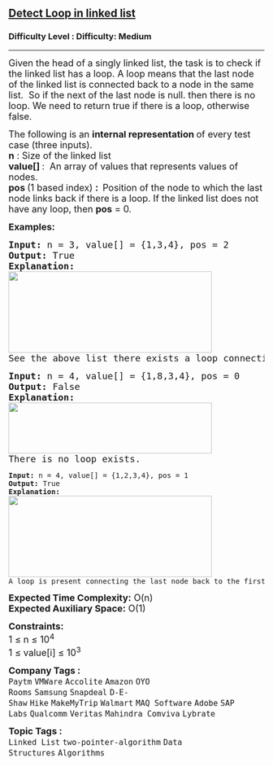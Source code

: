 <h2><a href="https://www.geeksforgeeks.org/problems/detect-loop-in-linked-list/1?page=2&sortBy=submissions">Detect Loop in linked list</a></h2><h3>Difficulty Level : Difficulty: Medium</h3><hr><div class="problems_problem_content__Xm_eO"><p><span style="font-size: 18px;">Given the head of a singly linked list, the task is to check if the linked list has a loop. </span><span style="font-size: 18px;">A loop means that</span><span style="font-size: 18px;"> the last node of the linked list is connected back to a node in the same list.&nbsp; So if the next of the last node is null. then there is no loop. We need to return true if there is a loop, otherwise false.<br></span></p>
<p><span style="font-size: 18px;">The following is an <strong>internal representation </strong>of every test case (</span><span style="font-size: 18px;">three inputs). <br></span><span style="font-size: 18px;"><strong>n</strong> : Size of the linked list<br></span><strong><span style="font-size: 18px;">value[] </span></strong><span style="font-size: 18px;">:&nbsp; An array of values that represents values of nodes.<br><strong>pos </strong>(1 based index) <strong>:&nbsp; </strong>Position of the node to which the last node links back if there is a loop. </span><span style="font-size: 18px;"> If the linked list does not have any loop, then <strong>pos</strong> = 0.</span></p>
<p><span style="font-size: 18px;"><strong>Examples:</strong></span></p>
<pre><span style="font-size: 18px;"><strong>Input: </strong>n = 3, value[] = {1,3,4}, pos = 2
<strong>Output: </strong>True<strong>
Explanation: <br><img src="https://media.geeksforgeeks.org/img-practice/prod/addEditProblem/700099/Web/Other/blobid1_1718699705.png" width="400" height="160"><br></strong></span><span style="font-size: 18px;">See the above list there exists a loop connecting the last node back to the second node.<br></span></pre>
<pre><span style="font-size: 18px;"><strong>Input: </strong>n = 4, value[] = {1,8,3,4}, pos = 0
<strong>Output: </strong>False<strong>
Explanation: <br><img src="https://media.geeksforgeeks.org/img-practice/prod/addEditProblem/700099/Web/Other/blobid2_1718699755.png" width="400" height="100"><br></strong>There is no loop exists.<br></span></pre>
<pre><span><strong>Input: </strong>n = 4, value[] = {1,2,3,4}, pos = 1
<strong>Output: </strong>True<strong>
Explanation:</strong><br><img src="https://media.geeksforgeeks.org/img-practice/prod/addEditProblem/700332/Web/Other/blobid2_1718609744.png" width="400" height="160"><br>A loop is present</span> connecting the last node back to the first node.</pre>
<p><span style="font-size: 18px;"><strong>Expected Time Complexity:</strong> O(n)<br><strong>Expected Auxiliary Space:</strong>&nbsp;O(1)</span></p>
<p><span style="font-size: 18px;"><strong>Constraints:</strong></span><br><span style="font-size: 18px;">1 ≤ n ≤ 10<sup>4</sup><br>1 ≤ value[i] ≤ 10<sup>3</sup></span></p></div><p><span style=font-size:18px><strong>Company Tags : </strong><br><code>Paytm</code>&nbsp;<code>VMWare</code>&nbsp;<code>Accolite</code>&nbsp;<code>Amazon</code>&nbsp;<code>OYO Rooms</code>&nbsp;<code>Samsung</code>&nbsp;<code>Snapdeal</code>&nbsp;<code>D-E-Shaw</code>&nbsp;<code>Hike</code>&nbsp;<code>MakeMyTrip</code>&nbsp;<code>Walmart</code>&nbsp;<code>MAQ Software</code>&nbsp;<code>Adobe</code>&nbsp;<code>SAP Labs</code>&nbsp;<code>Qualcomm</code>&nbsp;<code>Veritas</code>&nbsp;<code>Mahindra Comviva</code>&nbsp;<code>Lybrate</code>&nbsp;<br><p><span style=font-size:18px><strong>Topic Tags : </strong><br><code>Linked List</code>&nbsp;<code>two-pointer-algorithm</code>&nbsp;<code>Data Structures</code>&nbsp;<code>Algorithms</code>&nbsp;